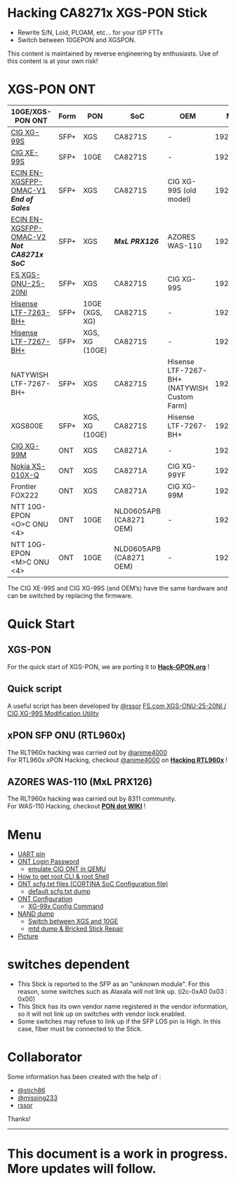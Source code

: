 # Hacking CA8271x XGS-PON Stick

- Rewrite S/N, Loid, PLOAM, etc… for your ISP FTTx
- Switch between 10GEPON and XGSPON.

This content is maintained by reverse engineering by enthusiasts. Use of this content is at your own risk!

# XGS-PON ONT

| 10GE/XGS-PON ONT | Form | PON | SoC | OEM | Mgmt IP | Mgmt |
| --- | --- | --- | --- | --- | --- | --- |
| [CIG XG-99S](https://www.cigtech.com/product_portfolio/xg-99x-3/) | SFP+ | XGS | CA8271S | -   | 192.168.100.1 | UART/Telnet |
| [CIG XE-99S](https://item.taobao.com/item.htm?id=695062358407) | SFP+ | 10GE | CA8271S | -   | 192.168.0.1 | UART/Telnet/SSH |
| [ECIN EN-XGSFPP-OMAC-V1](https://ecin.ca/xgs-pon-sfp-stick-module-xgspon-ont-w-t-mac-function-mounted-on-sfp-package/)<br>***End of Sales*** | SFP+ | XGS | CA8271S | CIG XG-99S (old model) | 192.168.100.1 | UART/Telnet |
| [ECIN EN-XGSFPP-OMAC-V2](https://ecin.ca/custom-xgs-pon-sfp-stick-module-xgspon-ont-w-t-mac-function-mounted-on-sfp-package/)<br>***Not CA8271x SoC*** | SFP+ | XGS | ***MxL PRX126*** | AZORES WAS-110 | 192.168.11.1 | Telnet/Web |
| [FS XGS-ONU-25-20NI](https://www.fs.com/jp/products/185594.html) | SFP+ | XGS | CA8271S | CIG XG-99S | 192.168.100.1 | UART/Telnet |
| [Hisense LTF-7263-BH+](https://www.taobao.com/list/item/658650417501.htm) | SFP+ | 10GE (XGS, XG) | CA8271S | -   | 192.168.0.1 | UART/SSH/Web |
| [Hisense LTF-7267-BH+](https://www.taobao.com/list/item/658650417501.htm) | SFP+ | XGS, XG (10GE) | CA8271S | -   | 192.168.0.1 | UART/SSH/Web |
| NATYWISH LTF-7267-BH+ | SFP+ | XGS | CA8271S | Hisense LTF-7267-BH+<br>(NATYWISH Custom Farm) | 192.168.1.1 | UART/Telnet/Web |
| XGS800E | SFP+ | XGS, XG (10GE) | CA8271S | Hisense LTF-7267-BH+ | 192.168.0.1 | UART/Telnet/Web |
| [CIG XG-99M](https://www.cigtech.com/product_portfolio/xg-99m/) | ONT | XGS | CA8271A | -   | 192.168.0.1 | UART/Telnet |
| [Nokia XS-010X-Q](https://hack-gpon.org/xgs/ont-nokia-xs-010x-q/) | ONT | XGS | CA8271A | CIG XG-99YF | 192.168.100.1 | UART/Telnet/SSH/Web |
| Frontier FOX222 | ONT | XGS | CA8271A | CIG XG-99M | 192.168.188.1 | UART |
| NTT 10G-EPON &lt;O&gt;C ONU &lt;4&gt; | ONT | 10GE | NLD0605APB<br>(CA8271 OEM) | - | 192.168.1.1 | UART |
| NTT 10G-EPON &lt;M&gt;C ONU &lt;4&gt; | ONT | 10GE | NLD0605APB<br>(CA8271 OEM) | - | 192.168.1.1 | UART |

The CIG XE-99S and CIG XG-99S (and OEM’s) have the same hardware and can be switched by replacing the firmware.

# Quick Start
## XGS-PON
For the quick start of XGS-PON, we are porting it to **[Hack-GPON.org](https://hack-gpon.org/xgs/ont-fs-XGS-ONU-25-20NI/)** !<br>

## Quick script
A useful script has been developed by [@rssor](https://github.com/rssor)
[FS.com XGS-ONU-25-20NI / CIG XG-99S Modification Utility](https://github.com/rssor/fs_xgspon_mod)

## xPON SFP ONU (RTL960x)
The RLT960x hacking was carried out by [@anime4000](https://github.com/Anime4000) <br>
For RTL960x xPON Hacking, checkout [@anime4000](https://github.com/Anime4000) on **[Hacking RTL960x](https://github.com/Anime4000/RTL960x)** !

## AZORES WAS-110 (MxL PRX126)
The RLT960x hacking was carried out by 8311 community.<br>
For WAS-110 Hacking, checkout **[PON dot WIKI](https://pon.wiki/category/was-110/)** !

# Menu

- [UART pin](/doc/UART.md)
- [ONT Login Password](/doc/Password.md)
    - [emulate CIG ONT in QEMU](/emulate_CIG)
- [How to get root CLI & root Shell](/doc/rootShell.md)
- [ONT scfg.txt files (CORTINA SoC Configuration file)](/doc/scfg_files.md)
    - [default scfg.txt dump](/default_scfg)
- [ONT Configuration](/doc/Configuration.md)
    - [XG-99x Config Command](/doc/XG-99x_Config.md)
- [NAND dump](/NAND_dump)
    - [Switch between XGS and 10GE](/XG-XE_Switch)
    - [mtd dump & Bricked Stick Repair](/mtd)
- [Picture](/ONT_Picture) 

# switches dependent

- This Stick is reported to the SFP as an "unknown module". For this reason, some switches such as Alaxala will not link up. (i2c-0xA0 0x03 : 0x00)
- This Stick has its own vendor name registered in the vendor information, so it will not link up on switches with vendor lock enabled.
- Some switches may refuse to link up if the SFP LOS pin is High. In this case, fiber must be connected to the Stick.

# Collaborator
Some information has been created with the help of :
- [@stich86](https://github.com/stich86) 
- [@missing233](https://github.com/missing233) 
- [rssor](https://github.com/rssor)

Thanks!



* * *

# This document is a work in progress. More updates will follow.